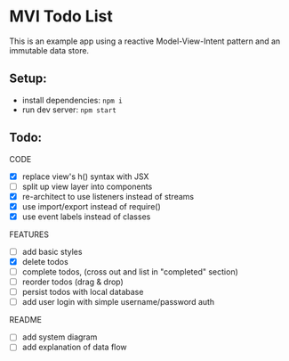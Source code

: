 # MVI Todo List
This is an example app using a reactive Model-View-Intent pattern and an immutable data store.

## Setup:
- install dependencies: `npm i`
- run dev server: `npm start`

## Todo:
CODE
- [x] replace view's h() syntax with JSX
- [ ] split up view layer into components
- [x] re-architect to use listeners instead of streams
- [x] use import/export instead of require()
- [x] use event labels instead of classes

FEATURES
- [ ] add basic styles
- [x] delete todos
- [ ] complete todos, (cross out and list in "completed" section)
- [ ] reorder todos (drag & drop)
- [ ] persist todos with local database
- [ ] add user login with simple username/password auth

README
- [ ] add system diagram
- [ ] add explanation of data flow 
